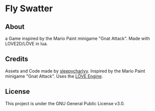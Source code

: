 # Fly Swatter

## About

a Game inspired by the Mario Paint minigame "Gnat Attack".
Made with LOVE2D/LÖVE in lua.

## Credits

Assets and Code made by [sleepycharlyy](https://github.com/sleepycharlyy).
Inspired by the Mario Paint minigame  "Gnat Attack".
Uses the [LÖVE Engine](https://github.com/love2d/love).

## License

This project is under the GNU General Public License v3.0.
